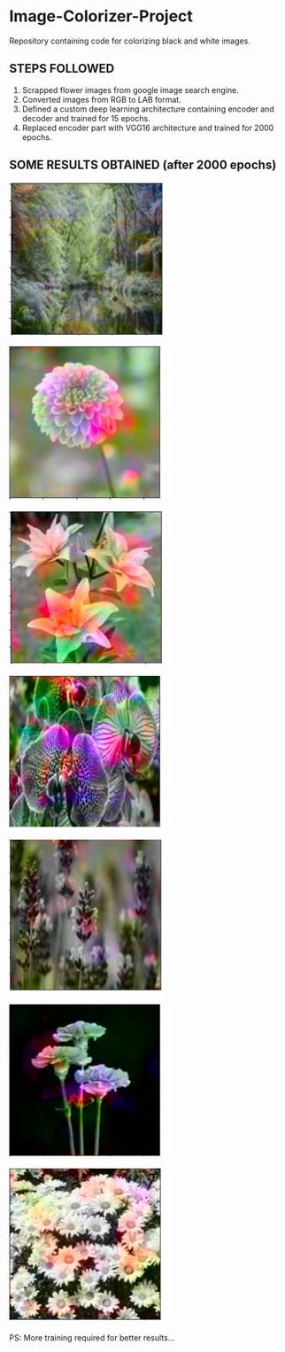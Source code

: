 # Image-Colorizer-Project
Repository containing code for colorizing black and white images.


## STEPS FOLLOWED 

1. Scrapped flower images from google image search engine.
2. Converted images from RGB to LAB format.
3. Defined a custom deep learning architecture containing encoder and decoder and trained for 15 epochs.
4. Replaced encoder part with VGG16 architecture and trained for 2000 epochs.

## SOME RESULTS OBTAINED (after 2000 epochs)

![Alt text](https://github.com/ChetnaAgarwal/Image-Colorizer-Project/blob/main/result%20snapshots/pic1.png)

![Alt text](https://github.com/ChetnaAgarwal/Image-Colorizer-Project/blob/main/result%20snapshots/pic2.png)

![Alt text](https://github.com/ChetnaAgarwal/Image-Colorizer-Project/blob/main/result%20snapshots/pic3.png)

![Alt text](https://github.com/ChetnaAgarwal/Image-Colorizer-Project/blob/main/result%20snapshots/pic4.png)

![Alt text](https://github.com/ChetnaAgarwal/Image-Colorizer-Project/blob/main/result%20snapshots/pic5.png)

![Alt text](https://github.com/ChetnaAgarwal/Image-Colorizer-Project/blob/main/result%20snapshots/pic6.png)

![Alt text](https://github.com/ChetnaAgarwal/Image-Colorizer-Project/blob/main/result%20snapshots/pic7.png)

PS: More training required for better results...
